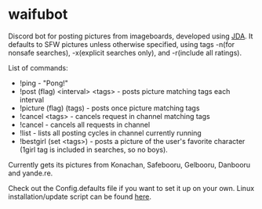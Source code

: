 # waifubot
Discord bot for posting pictures from imageboards, developed using [JDA](https://github.com/DV8FromTheWorld/JDA).
It defaults to SFW pictures unless otherwise specified, using tags -n(for nonsafe searches), -x(explicit searches only), and -r(include all ratings).

List of commands:
* !ping - "Pong!"
* !post (flag) \<interval\> \<tags\> - posts picture matching tags each interval
* !picture (flag) (tags) - posts once picture matching tags
* !cancel \<tags\> - cancels request in channel matching tags
* !cancel - cancels all requests in channel
* !list - lists all posting cycles in channel currently running
* !bestgirl (set \<tags\>) - posts a picture of the user's favorite character (1girl tag is included in searches, so no boys).
  
Currently gets its pictures from Konachan, Safebooru, Gelbooru, Danbooru and yande.re. 

Check out the Config.defaults file if you want to set it up on your own.
Linux installation/update script can be found [here](https://gist.github.com/isakvik/94c277239430dba43f9844118f48a981).
